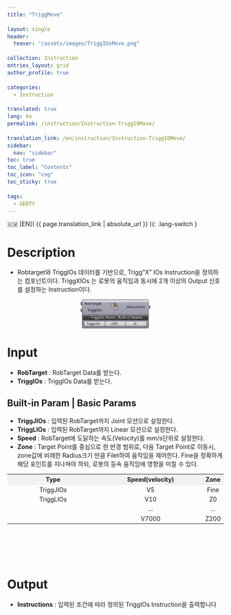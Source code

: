 ```yaml
---
title: "TriggMove"

layout: single
header:
  teaser: "/assets/images/TriggIOsMove.png"

collection: Instruction
entries_layout: grid
author_profile: true

categories:
  - Instruction

translated: true
lang: ko
permalink: /instruction/Instruction-TriggIOMove/

translation_link: /en/instruction/Instruction-TriggIOMove/
sidebar:
  nav: "sidebar"
toc: true
toc_label: "Contents"
toc_icon: "cog"
toc_sticky: true

tags: 
  - GERTY
---
```


:us_outlying_islands: [EN]( {{ page.translation_link | absolute_url }} ){: .lang-switch }

# Description

* Robtarget와 TriggIOs 데이터를 기반으로, Trigg”X” IOs Instruction을 정의하는 컴포넌트이다. TriggXIOs 는 로봇의 움직임과 동시에 2개 이상의 Output 신호를 설정하는 Instruction이다.

<p align="center">  <img src="/assets/images/TriggIOsMove.png" align="center" width="32%"></p>

# Input

* **RobTarget** : RobTarget Data를 받는다.
* **TriggIOs** : TriggIOs Data를 받는다.

## Built-in Param | Basic Params

* **TriggJIOs** : 입력된 RobTarget까지 Joint 모션으로 설정한다.
* **TriggLIOs** : 입력된 RobTarget까지 Linear 모션으로 설정한다.
* **Speed** : RobTarget에 도달하는 속도(Velocity)를 mm/s단위로 설정한다.
* **Zone** : Target Point를 중심으로 한 반경 범위로, 다음 Target Point로 이동시, zone값에 비례한 Radius크기 만큼 Filet하여 움직임을 제어한다. Fine을 정확하게 해당 포인트를 지나쳐야 하되, 로봇의 등속 움직임에 영향을 미칠 수 있다.

<p align="center">
<table style="border-collapse: collapse: width: 51 %; height: 200px;" border="0.5" data-ke-style="sytle4">
<tr style="height: 20px;" bgcolor="#F2F2F2">
<td style="width: 45%; height: 20px; text-align: center; font-weight: bolder;">Type</td>
<td style="width: 50%; height: 20px; text-align: center; font-weight: bolder;">Speed(velocity)</td>
<td style="width: 55%; height: 20px; text-align: center; font-weight: bolder;">Zone</td>
</tr>
<tr style="height: 0px;">
<td style="width: 45%; height: 1-px; text-align: center;" rowspan="1">TriggJIOs</td>
<td style="width: 50%; height: 1-px; text-align: center;" rowspan="1">V5</td>
<td style="width: 55%; height: 1-px; text-align: center;" rowspan="1">Fine</td>
</tr>
<tr style="height: 0px;">
<td style="width: 45%; height: 1-px; text-align: center;" rowspan="1">TriggLIOs</td>
<td style="width: 50%; height: 1-px; text-align: center;" rowspan="1">V10</td>
<td style="width: 55%; height: 1-px; text-align: center;" rowspan="1">Z0</td>
</tr>
<tr style="height: 0px;">
<td style="width: 45%; height: 1-px; text-align: center;" rowspan="1"> </td>
<td style="width: 50%; height: 1-px; text-align: center;" rowspan="1">...</td>
<td style="width: 55%; height: 1-px; text-align: center;" rowspan="1">...</td>
</tr>
<tr style="height: 0px;">
<td style="width: 45%; height: 1-px; text-align: center;" rowspan="1"> </td>
<td style="width: 50%; height: 1-px; text-align: center;" rowspan="1">V7000</td>
<td style="width: 55%; height: 1-px; text-align: center;" rowspan="1">Z200</td>
</tr>
</table>
</p>

# Output

* **Instructions** : 입력된 조건에 따라 정의된 TriggIOs Instruction을 출력합니다

